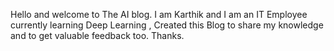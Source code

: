 Hello and welcome to The AI blog. I am Karthik and I am an IT Employee currently learning Deep Learning , Created this Blog to share my knowledge and to get valuable feedback too. Thanks. 
